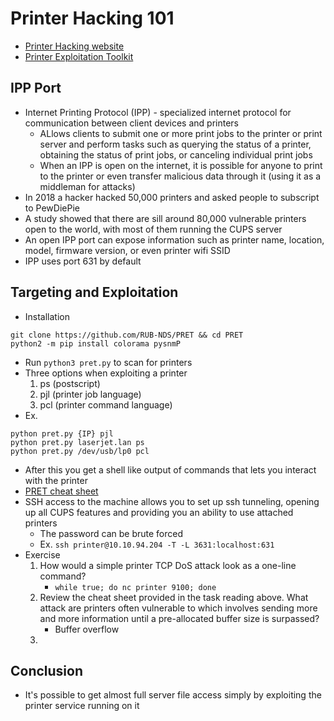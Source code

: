 # Printer Hacking 101


- [Printer Hacking website](http://hacking-printers.net/wiki/index.php/Main_Page)
- [Printer Exploitation Toolkit](https://github.com/RUB-NDS/PRET)


## IPP Port
- Internet Printing Protocol (IPP) - specialized internet protocol for communication between client devices and printers
	- ALlows clients to submit one or more print jobs to the printer or print server and perform tasks such as querying the status of a printer, obtaining the status of print jobs, or canceling individual print jobs
	- When an IPP is open on the internet, it is possible for anyone to print to the printer or even transfer malicious data through it (using it as a middleman for attacks)
- In 2018 a hacker hacked 50,000 printers and asked people to subscript to PewDiePie
- A study showed that there are sill around 80,000 vulnerable printers open to the world, with most of them running the CUPS server
- An open IPP port can expose information such as printer name, location, model, firmware version, or even printer wifi SSID
- IPP uses port 631 by default

## Targeting and Exploitation
- Installation
```
git clone https://github.com/RUB-NDS/PRET && cd PRET
python2 -m pip install colorama pysnmP
```
- Run `python3 pret.py` to scan for printers
- Three options when exploiting a printer
	1. ps (postscript)
	2. pjl (printer job language)
	3. pcl (printer command language)
- Ex.
```
python pret.py {IP} pjl
python pret.py laserjet.lan ps
python pret.py /dev/usb/lp0 pcl
```
- After this you get a shell like output of commands that lets you interact with the printer
- [PRET cheat sheet](http://hacking-printers.net/wiki/index.php/Printer_Security_Testing_Cheat_Sheet)
- SSH access to the machine allows you to set up ssh tunneling, opening up all CUPS features and providing you an ability to use attached printers
	- The password can be brute forced
	- Ex. `ssh printer@10.10.94.204 -T -L 3631:localhost:631`
- Exercise
	1. How would a simple printer TCP DoS attack look as a one-line command?
		- `while true; do nc printer 9100; done`
	2. Review the cheat sheet provided in the task reading above. What attack are printers often vulnerable to which involves sending more and more information until a pre-allocated buffer size is surpassed?
		- Buffer overflow
	3. 

## Conclusion
- It's possible to get almost full server file access simply by exploiting the printer service running on it
